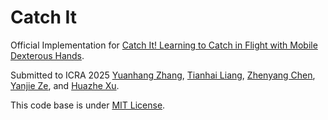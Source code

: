 # Catch It
Official Implementation for [Catch It! Learning to Catch in Flight with Mobile Dexterous Hands](https://arxiv.org/abs/2409.10319).


Submitted to ICRA 2025 [Yuanhang Zhang](https://hang0610.github.io/), [Tianhai Liang](https://tinhal.github.io/), [Zhenyang Chen](https://chenzheny.github.io/), [Yanjie Ze](https://yanjieze.com/), and [Huazhe Xu](http://hxu.rocks/index.html).


This code base is under [MIT License](https://opensource.org/license/mit).